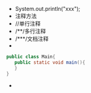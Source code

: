  - System.out.println("xxx");
 - 注释方法
 - //单行注释
 - /**/多行注释
 - /***/文档注释
 -
 ```java
public class Main{
	public static void main(){
	}
}
```
- 

<!--stackedit_data:
eyJoaXN0b3J5IjpbLTEzNjk3NDcxMDEsODcwNzk4OTksNzI2OT
M3MjZdfQ==
-->